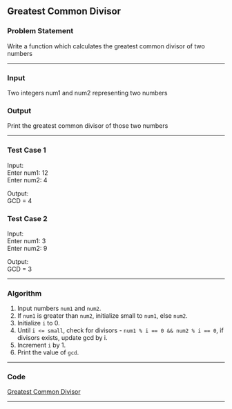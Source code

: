 ## Greatest Common Divisor

### Problem Statement
Write a function which calculates the greatest common divisor of two numbers

---

### Input
Two integers num1 and num2 representing two numbers

### Output 
Print the greatest common divisor of those two numbers

---

### Test Case 1
Input: <br>
Enter num1: 12 <br>
Enter num2: 4 <br>

Output: <br>
GCD = 4 <br>

### Test Case 2
Input: <br>
Enter num1: 3 <br>
Enter num2: 9 <br>

Output: <br>
GCD = 3 <br>

---

### Algorithm 
1. Input numbers `num1` and `num2`.
2. If `num1` is greater than `num2`, initialize small to `num1`, else `num2`.
3. Initialize `i` to 0. 
4. Until `i <= small`, check for divisors - `num1 % i == 0 && num2 % i == 0`, if divisors exists, update gcd by i.
5. Increment `i` by 1.
6. Print the value of `gcd`.

---

### Code

[Greatest Common Divisor](greatest_common_divisor.c)

---